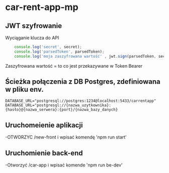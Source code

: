 # car-rent-app-mp


## JWT szyfrowanie 
Wyciąganie klucza do API
```js 
    console.log('secret', secret);
    console.log('parsedToken', parsedToken);
    console.log('moja zaszyfrowana wartość' , jwt.sign(parsedToken, secret))
```
Zaszyfrowana wartość = to co jest przekazywane w Token Bearer

## Ścieżka połączenia z DB Postgres, zdefiniowana w pliku env.

`DATABASE_URL="postgresql://postgres:1234@localhost:5433/carrentapp"`
`DATABASE_URL="postgresql://{nazwa_uzytkownika}:{hasło}@{nazwa_serwera}:{port}/{nazwa_bazy_danych}`

## Uruchomeienie aplikacji

-OTWORZYC /new-front i wpisać komendę 'npm run start'

## Uruchomienie back-end

-Otworzyć /car-app i wpisać komende 'npm run be-dev'